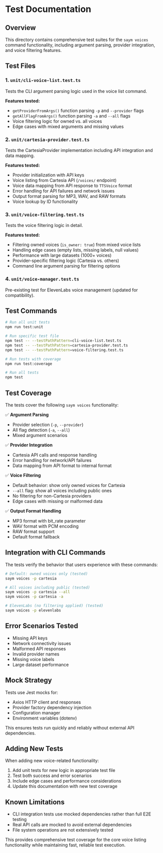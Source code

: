 # Test Documentation

## Overview

This directory contains comprehensive test suites for the `saym voices` command functionality, including argument parsing, provider integration, and voice filtering features.

## Test Files

### 1. `unit/cli-voice-list.test.ts`

Tests the CLI argument parsing logic used in the voice list command.

**Features tested:**
- `getProviderFromArgs()` function parsing `-p` and `--provider` flags
- `getAllFlagFromArgs()` function parsing `-a` and `--all` flags
- Voice filtering logic for owned vs. all voices
- Edge cases with mixed arguments and missing values

### 2. `unit/cartesia-provider.test.ts`

Tests the CartesiaProvider implementation including API integration and data mapping.

**Features tested:**
- Provider initialization with API keys
- Voice listing from Cartesia API (`/voices/` endpoint)
- Voice data mapping from API response to `TTSVoice` format
- Error handling for API failures and network issues
- Output format parsing for MP3, WAV, and RAW formats
- Voice lookup by ID functionality

### 3. `unit/voice-filtering.test.ts`

Tests the voice filtering logic in detail.

**Features tested:**
- Filtering owned voices (`is_owner: true`) from mixed voice lists
- Handling edge cases (empty lists, missing labels, null values)
- Performance with large datasets (1000+ voices)
- Provider-specific filtering logic (Cartesia vs. others)
- Command line argument parsing for filtering options

### 4. `unit/voice-manager.test.ts`

Pre-existing test for ElevenLabs voice management (updated for compatibility).

## Test Commands

```bash
# Run all unit tests
npm run test:unit

# Run specific test file
npm test -- --testPathPattern=cli-voice-list.test.ts
npm test -- --testPathPattern=cartesia-provider.test.ts
npm test -- --testPathPattern=voice-filtering.test.ts

# Run tests with coverage
npm run test:coverage

# Run all tests
npm test
```

## Test Coverage

The tests cover the following `saym voices` functionality:

✅ **Argument Parsing**
- Provider selection (`-p`, `--provider`)
- All flag detection (`-a`, `--all`)
- Mixed argument scenarios

✅ **Provider Integration** 
- Cartesia API calls and response handling
- Error handling for network/API failures
- Data mapping from API format to internal format

✅ **Voice Filtering**
- Default behavior: show only owned voices for Cartesia
- `--all` flag: show all voices including public ones
- No filtering for non-Cartesia providers
- Edge cases with missing or malformed data

✅ **Output Format Handling**
- MP3 format with bit_rate parameter
- WAV format with PCM encoding
- RAW format support
- Default format fallback

## Integration with CLI Commands

The tests verify the behavior that users experience with these commands:

```bash
# Default: owned voices only (tested)
saym voices -p cartesia

# All voices including public (tested)  
saym voices -p cartesia --all
saym voices -p cartesia -a

# ElevenLabs (no filtering applied) (tested)
saym voices -p elevenlabs
```

## Error Scenarios Tested

- Missing API keys
- Network connectivity issues
- Malformed API responses
- Invalid provider names
- Missing voice labels
- Large dataset performance

## Mock Strategy

Tests use Jest mocks for:
- Axios HTTP client and responses
- Provider factory dependency injection
- Configuration manager
- Environment variables (dotenv)

This ensures tests run quickly and reliably without external API dependencies.

## Adding New Tests

When adding new voice-related functionality:

1. Add unit tests for new logic in appropriate test file
2. Test both success and error scenarios  
3. Include edge cases and performance considerations
4. Update this documentation with new test coverage

## Known Limitations

- CLI integration tests use mocked dependencies rather than full E2E testing
- Real API calls are mocked to avoid external dependencies
- File system operations are not extensively tested

This provides comprehensive test coverage for the core voice listing functionality while maintaining fast, reliable test execution.